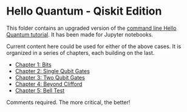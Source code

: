 # Hello Quantum - Qiskit Edition

This folder contains an upgraded version of the [command line Hello Quantum tutorial](https://medium.com/qiskit/visualizing-bits-and-qubits-9af287047b28). It has been made for Jupyter notebooks.

Current content here could be used for either of the above cases. It is organized in a series of chapters, each building on the last.

* [Chapter 1: Bits](1_Bits.ipynb)
* [Chapter 2: Single Qubit Gates](2_Single-Qubit-Gates.ipynb)
* [Chapter 3: Two Qubit Gates](3_Two-Qubit-Gates.ipynb)
* [Chapter 4: Beyond Clifford](4_Beyond-Clifford.ipynb)
* [Chapter 5: Bell Test](5_Bell-Test.ipynb)

Comments required. The more critical, the better!
